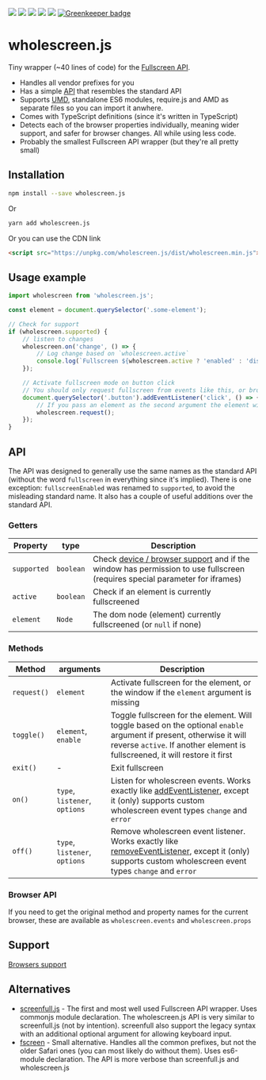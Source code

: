 [![](https://img.shields.io/npm/v/wholescreen.js.svg)](https://www.npmjs.com/package/wholescreen.js)
[![](https://img.shields.io/travis/friday/wholescreen.svg)](https://travis-ci.org/friday/wholescreen/branches)
[![](https://img.shields.io/bundlephobia/minzip/wholescreen.js.svg)](https://unpkg.com/wholescreen.js/dist/wholescreen.es.js)
[![](https://img.shields.io/github/license/friday/wholescreen.svg)](https://github.com/friday/wholescreen/blob/master/LICENCE)
[![](https://img.shields.io/npm/types/wholescreen.js.svg)](https://www.typescriptlang.org/)
[![Greenkeeper badge](https://badges.greenkeeper.io/friday/wholescreen.svg)](https://greenkeeper.io/)

# wholescreen.js
Tiny wrapper (~40 lines of code) for the [Fullscreen API](https://developer.mozilla.org/en/DOM/Using_full-screen_mode). 

* Handles all vendor prefixes for you
* Has a simple [API](#api) that resembles the standard API
* Supports [UMD](https://github.com/umdjs/umd), standalone ES6 modules, require.js and AMD as separate files so you can import it anwhere.
* Comes with TypeScript definitions (since it's written in TypeScript)
* Detects each of the browser properties individually, meaning wider support, and safer for browser changes. All while using less code.
* Probably the smallest Fullscreen API wrapper (but they're all pretty small)

## Installation

```bash
npm install --save wholescreen.js
```

Or

```bash
yarn add wholescreen.js
```

Or you can use the CDN link
```html
<script src="https://unpkg.com/wholescreen.js/dist/wholescreen.min.js"></script>
```

## Usage example
```js
import wholescreen from 'wholescreen.js';

const element = document.querySelector('.some-element');

// Check for support
if (wholescreen.supported) {
	// listen to changes
	wholescreen.on('change', () => {
		// Log change based on `wholescreen.active`
		console.log(`Fullscreen ${wholescreen.active ? 'enabled' : 'disabled'}`)
	});

	// Activate fullscreen mode on button click
	// You should only request fullscreen from events like this, or browsers will deny the request.
	document.querySelector('.button').addEventListener('click', () => {
		// If you pass an element as the second argument the element will fullscreen instead of the window
		wholescreen.request();
	});
}
```

## API

The API was designed to generally use the same names as the standard API (without the word `fullscreen` in everything since it's implied). There is one exception: `fullscreenEnabled` was renamed to `supported`, to avoid the misleading standard name. It also has a couple of useful additions over the standard API.

### Getters

| Property    | type      | Description 	|
|-------------|-----------|---------------|
| `supported` | `boolean` | Check [device / browser support](https://caniuse.com/#feat=fullscreen) and if the window has permission to use fullscreen (requires special parameter for iframes) |
| `active`    | `boolean` | Check if an element is currently fullscreened 	|
| `element`   | `Node`    | The dom node (element) currently fullscreened (or `null` if none) 	|

### Methods

| Method      | arguments                     | Description 	|
|-------------|-------------------------------|---------------|
| `request()` | `element`                     | Activate fullscreen for the element, or the window if the `element` argument is missing  	|
| `toggle()`  | `element`, `enable`           | Toggle fullscreen for the element. Will toggle based on the optional `enable` argument if present, otherwise it will reverse `active`. If another element is fullscreened, it will restore it first |
| `exit()`    | -                             | Exit fullscreen |
| `on()`      | `type`, `listener`, `options` | Listen for wholescreen events. Works exactly like [addEventListener](https://developer.mozilla.org/en-US/docs/Web/API/EventTarget/addEventListener), except it (only) supports custom wholescreen event types `change` and `error` |
| `off()`     | `type`, `listener`, `options` | Remove wholescreen event listener. Works exactly like [removeEventListener](https://developer.mozilla.org/en-US/docs/Web/API/EventTarget/removeEventListener), except it (only) supports custom wholescreen event types `change` and `error` |

### Browser API

If you need to get the original method and property names for the current browser, these are available as `wholescreen.events` and `wholescreen.props`

## Support

[Browsers support](https://caniuse.com/#feat=fullscreen)

## Alternatives
* [screenfull.js](https://github.com/sindresorhus/screenfull.js) - The first and most well used Fullscreen API wrapper. Uses commonjs module declaration. The wholescreen.js API is very similar to screenfull.js (not by intention). screenfull also support the legacy syntax with an additional optional argument for allowing keyboard input.
* [fscreen](https://github.com/rafrex/fscreen) - Small alternative. Handles all the common prefixes, but not the older Safari ones (you can most likely do without them). Uses es6-module declaration. The API is more verbose than screenfull.js and wholescreen.js
